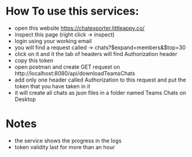 # How To use this services:
- open this website https://chatexporter.littleappy.co/
- inspect this page (right click -> inspect)
- login using your working email
- you will find a request called -> chats?$expand=members&$top=30
- click on it and it the tab of headers will find Authorization header
- copy this token
- open postman and create GET request on http://localhost:8080/api/downloadTeamsChats
- add only one header called Authorization to this request and put the token that you have taken in it
- it will create all chats as json files in a folder named Teams Chats on Desktop

# Notes
- the service shows the progress in the logs
- token validity last for more than an hour